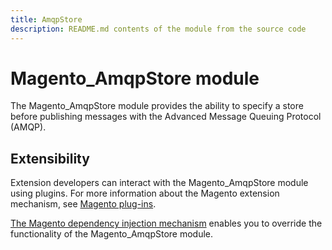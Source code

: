 ```yaml
---
title: AmqpStore
description: README.md contents of the module from the source code
---
```


# Magento_AmqpStore module

The Magento_AmqpStore module provides the ability to specify a store before publishing messages with the Advanced Message Queuing Protocol (AMQP).

## Extensibility

Extension developers can interact with the Magento_AmqpStore module using plugins. For more information about the Magento extension mechanism, see [Magento plug-ins](https://devdocs.magento.com/guides/v2.4/extension-dev-guide/plugins.html).

[The Magento dependency injection mechanism](https://devdocs.magento.com/guides/v2.4/extension-dev-guide/depend-inj.html) enables you to override the functionality of the Magento_AmqpStore module.

